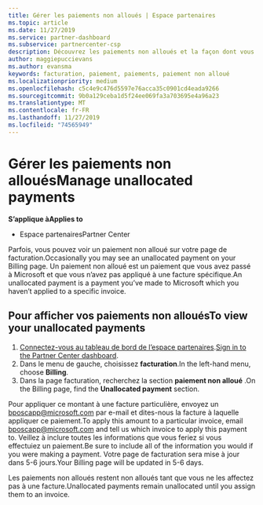 ```yaml
---
title: Gérer les paiements non alloués | Espace partenaires
ms.topic: article
ms.date: 11/27/2019
ms.service: partner-dashboard
ms.subservice: partnercenter-csp
description: Découvrez les paiements non alloués et la façon dont vous pouvez les appliquer à vos factures.
author: maggiepuccievans
ms.author: evansma
keywords: facturation, paiement, paiements, paiement non alloué
ms.localizationpriority: medium
ms.openlocfilehash: c5c4e9c476d5597e76acca35c0901cd4eada9266
ms.sourcegitcommit: 9b0a129ceba1d5f24ee069fa3a703695e4a96a23
ms.translationtype: MT
ms.contentlocale: fr-FR
ms.lasthandoff: 11/27/2019
ms.locfileid: "74565949"
---
```

# <a name="manage-unallocated-payments"></a><span data-ttu-id="1dbb5-104">Gérer les paiements non alloués</span><span class="sxs-lookup"><span data-stu-id="1dbb5-104">Manage unallocated payments</span></span>

<span data-ttu-id="1dbb5-105">**S’applique à**</span><span class="sxs-lookup"><span data-stu-id="1dbb5-105">**Applies to**</span></span>

- <span data-ttu-id="1dbb5-106">Espace partenaires</span><span class="sxs-lookup"><span data-stu-id="1dbb5-106">Partner Center</span></span>

<span data-ttu-id="1dbb5-107">Parfois, vous pouvez voir un paiement non alloué sur votre page de facturation.</span><span class="sxs-lookup"><span data-stu-id="1dbb5-107">Occasionally you may see an unallocated payment on your Billing page.</span></span> <span data-ttu-id="1dbb5-108">Un paiement non alloué est un paiement que vous avez passé à Microsoft et que vous n’avez pas appliqué à une facture spécifique.</span><span class="sxs-lookup"><span data-stu-id="1dbb5-108">An unallocated payment is a payment you’ve made to Microsoft which you haven’t applied to a specific invoice.</span></span>

## <a name="to-view-your-unallocated-payments"></a><span data-ttu-id="1dbb5-109">Pour afficher vos paiements non alloués</span><span class="sxs-lookup"><span data-stu-id="1dbb5-109">To view your unallocated payments</span></span>

1.  <span data-ttu-id="1dbb5-110">[Connectez-vous au tableau de bord de l’espace partenaires](https://partner.microsoft.com/en-us/dashboard/home).</span><span class="sxs-lookup"><span data-stu-id="1dbb5-110">[Sign in to the Partner Center dashboard](https://partner.microsoft.com/en-us/dashboard/home).</span></span>
2.  <span data-ttu-id="1dbb5-111">Dans le menu de gauche, choisissez **facturation**.</span><span class="sxs-lookup"><span data-stu-id="1dbb5-111">In the left-hand menu, choose **Billing**.</span></span>
3.  <span data-ttu-id="1dbb5-112">Dans la page facturation, recherchez la section **paiement non alloué** .</span><span class="sxs-lookup"><span data-stu-id="1dbb5-112">On the Billing page, find the **Unallocated payment** section.</span></span> 

<span data-ttu-id="1dbb5-113">Pour appliquer ce montant à une facture particulière, envoyez un bposcapp@microsoft.com par e-mail et dites-nous la facture à laquelle appliquer ce paiement.</span><span class="sxs-lookup"><span data-stu-id="1dbb5-113">To apply this amount to a particular invoice, email bposcapp@microsoft.com and tell us which invoice to apply this payment to.</span></span> <span data-ttu-id="1dbb5-114">Veillez à inclure toutes les informations que vous feriez si vous effectuiez un paiement.</span><span class="sxs-lookup"><span data-stu-id="1dbb5-114">Be sure to include all of the information you would if you were making a payment.</span></span> <span data-ttu-id="1dbb5-115">Votre page de facturation sera mise à jour dans 5-6 jours.</span><span class="sxs-lookup"><span data-stu-id="1dbb5-115">Your Billing page will be updated in 5-6 days.</span></span> 

<span data-ttu-id="1dbb5-116">Les paiements non alloués restent non alloués tant que vous ne les affectez pas à une facture.</span><span class="sxs-lookup"><span data-stu-id="1dbb5-116">Unallocated payments remain unallocated until you assign them to an invoice.</span></span> 
